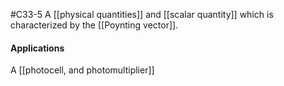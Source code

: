 #C33-5 
A [[physical quantities]] and [[scalar quantity]] which is characterized by the [[Poynting vector]].

#### Applications
A [[photocell, and photomultiplier]]